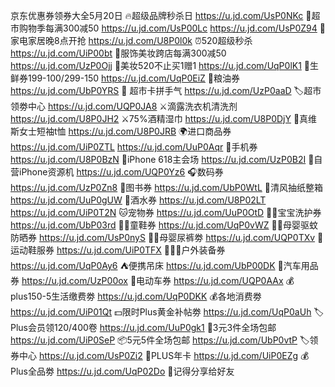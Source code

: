 京东优惠券领券大全5月20日
🔥超级品牌秒杀日
https://u.jd.com/UsP0NKc
🛒超市购物季每满300减50
https://u.jd.com/UsP00Lc
https://u.jd.com/UsP0Z94
🛁家电家居晚8点开抢
https://u.jd.com/U8P0l0k
⏰520超级秒杀
https://u.jd.com/UiP00bt
👗服饰美妆跨店每满300减50
https://u.jd.com/UzP0Ojj
💄美妆520不止买1赠1
https://u.jd.com/UqP0lK1
🥚生鲜券199-100/299-150
https://u.jd.com/UqP0EiZ 
🍚粮油券
https://u.jd.com/UbP0YRS
🎰 超市卡拼手气
https://u.jd.com/UzP0aaD
🏷超市领劵中心
https://u.jd.com/UQP0JA8
⚔滴露洗衣机清洗剂
https://u.jd.com/U8P0JH2
⚔75%酒精湿巾
https://u.jd.com/U8P0DjY
👚真维斯女士短袖t恤
https://u.jd.com/U8P0JRB
🌍进口商品券
https://u.jd.com/UiP0ZTL
https://u.jd.com/UuP0Aqr
📱手机券
https://u.jd.com/U8P0BzN
📱iPhone 618主会场
https://u.jd.com/UzP0B2I
📱自营iPhone资源机
https://u.jd.com/UQP0Yz6
🎧数码券
https://u.jd.com/UzP0Zn8 
📖图书券
https://u.jd.com/UbP0WtL
🧻清风抽纸整箱
https://u.jd.com/UuP0gUW
🍶酒水券
https://u.jd.com/U8P02LT
https://u.jd.com/UiP0T2N
🐱宠物券
https://u.jd.com/UuP0OtD
👶🏻宝宝洗护券
https://u.jd.com/UbP03rd 
👶🏻童鞋券
https://u.jd.com/UqP0vWZ
👶🏻母婴驱蚊防晒券
https://u.jd.com/UsP0nyS
👶🏻母婴尿裤劵
https://u.jd.com/UQP0TXv
👟运动鞋服券
https://u.jd.com/UiP0TFX 
🚴🏻‍♀户外装备券
https://u.jd.com/UqP0Ay6 
⛺便携吊床
https://u.jd.com/UbP00DK
🚗汽车用品券
https://u.jd.com/UzP00ox 
🛵电动车券
https://u.jd.com/UQP0AAx 
💰plus150-5生活缴费劵
https://u.jd.com/UqP0DKK
💰各地消费劵
https://u.jd.com/UiP01Qt
💵限时Plus黄金补帖劵
https://u.jd.com/UqP0aUh
🏷Plus会员领120/400卷
https://u.jd.com/UuP0gk1
🧴3元3件全场包邮
https://u.jd.com/UiP0SeP
📦5元5件全场包邮
https://u.jd.com/UbP0vtP
🏷领券中心
https://u.jd.com/UsP0Zi2
👑PLUS年卡
https://u.jd.com/UiP0EZg
💰Plus全品劵
https://u.jd.com/UqP02Do
🤩记得分享给好友
